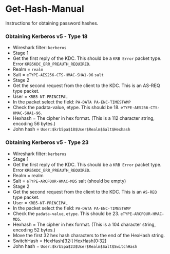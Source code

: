 # Get-Hash-Manual
Instructions for obtaining password hashes.

### Obtaining Kerberos v5 - Type 18 
- Wireshark filter: `kerberos`
- Stage 1
 - Get the first reply of the KDC. This should be a `KRB Error` packet type. Error `KRB5KDC_ERR_PREAUTH_REQUIRED`. 
 - Realm = `realm`
 - Salt  = `eTYPE-AES256-CTS-HMAC-SHA1-96` `salt`
- Stage 2
 - Get the second request from the client to the KDC. This is an AS-REQ type packet.
 - User  = `KRB5-NT-PRINCIPAL`
 - In the packet select the field: `PA-DATA PA-ENC-TIMESTAMP`
 - Check the padata-value, etype. This should be 18. `eTYPE-AES256-CTS-HMAC-SHA1-96`.
 - Hexhash = The cipher in hex format. (This is a 112 character string, encoding 56 bytes.)
- John hash = `User:$krb5pa$18$User$Realm$Salt$Hexhash`
 

### Obtaining Kerberos v5 - Type 23
- Wireshark filter: `kerberos`
- Stage 1
 - Get the first reply of the KDC. This should be a `KRB Error` packet type. Error `KRB5KDC_ERR_PREAUTH_REQUIRED`.
 - Realm = realm
 - Salt  = `eTYPE-ARCFOUR-HMAC-MD5` salt (should be empty)
- Stage 2		
 - Get the second request from the client to the KDC. This is an `AS-REQ` type packet.
 - User  = `KRB5-NT-PRINCIPAL`
 - In the packet select the field: `PA-DATA PA-ENC-TIMESTAMP`
 - Check the `padata-value`, `etype`. This should be 23. `eTYPE-ARCFOUR-HMAC-MD5`.
 - Hexhash = The cipher in hex format. (This is a 104 character string, encoding 52 bytes.)
 - Move the first 32 hex hash characters to the end of the HexHash string.
 - SwitchHash = HexHash[32:] HexHash[0:32]
- John hash = `User:$krb5pa$23$User$Realm$Salt$SwitchHash`
